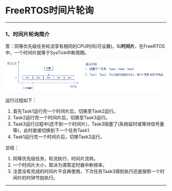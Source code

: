 # FreeRTOS时间片轮询

------



### 1、时间片轮询简介

答：同等优先级任务轮流享有相同的CPU时间(可设置)，叫**时间片**，在FreeRTOS中，一个时间片就等于SysTick中断周期。

![](笔记图片/时间片调度.png)

运行过程如下：

1. 首先Task1运行完一个时间片后，切换至Task2运行。
2. Task2运行完一个时间片后，切换至Task3运行。
3. Task3运行过程中(还不到一个时间片)，Task3阻塞了(系统延时或等待信号量等)，此时直接切换到下一个任务Task1.
4. Task1运行完一个时间片后，切换Task2运行。

总结：

1. 同等优先级任务，轮流执行，时间片流转。
2. 一个时间片大小，取决为滴答定时器中断频率。
3. 注意没有完成的时间片不会再使用，下次任务Task3得到执行还是按照一个时间片的时钟节拍执行。

------


